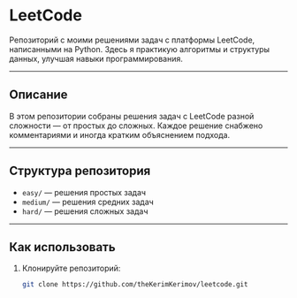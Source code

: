 # LeetCode 

Репозиторий с моими решениями задач с платформы LeetCode, написанными на Python. Здесь я практикую алгоритмы и структуры данных, улучшая навыки программирования.

---

## Описание

В этом репозитории собраны решения задач с LeetCode разной сложности — от простых до сложных. Каждое решение снабжено комментариями и иногда кратким объяснением подхода.

---

## Структура репозитория

- `easy/` — решения простых задач  
- `medium/` — решения средних задач  
- `hard/` — решения сложных задач  

---

## Как использовать

1. Клонируйте репозиторий:  
   ```bash
   git clone https://github.com/theKerimKerimov/leetcode.git 

